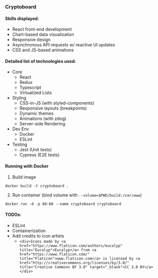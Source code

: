 ### Cryptoboard

#### Skills displayed: 
  * React front-end development
  * Chart-based data visualization
  * Responsive design
  * Asynchronous API requests w/ reactive UI updates
  * CSS and JS-based animations

#### Detailed list of technologies used:
* Core
  * React
  * Redux
  * Typescript
  * Virtualized Lists
* Styling
  * CSS-in-JS (with styled-components)
  * Responsive layouts (breakpoints)
  * Dynamic themes
  * Animations (with zdog)
  * Server-side Rendering
* Dev Env
  * Docker
  * ESLint
* Testing
  * Jest (Unit tests)
  * Cypress (E2E tests)

#### Running with Docker
1. Build image
```
docker build -t cryptoboard .
```

2. Run container (bind volume with `--volume=$PWD/build:/var/www`)
```
docker run -d -p 80:80 --name cryptoboard cryptoboard
```
#### TODOs:
* ESLint
* Containerization
* Add credits to icon artists 
  * `<div>Icons made by <a href="https://www.flaticon.com/authors/eucalyp" title="Eucalyp">Eucalyp</a> from <a href="https://www.flaticon.com/"                 title="Flaticon">www.flaticon.com</a> is licensed by <a href="http://creativecommons.org/licenses/by/3.0/"                 title="Creative Commons BY 3.0" target="_blank">CC 3.0 BY</a></div>`